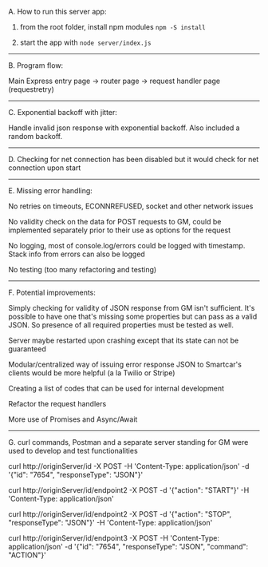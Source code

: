 A. How to run this server app:

1. from the root folder, install npm modules
   `npm -S install`

2. start the app with `node server/index.js`

- - - - -

B. Program flow:

Main Express entry page -> router page -> request handler page (requestretry)

- - - - -

C. Exponential backoff with jitter:

Handle invalid json response with exponential backoff.  Also included a random backoff.

- - - - -

D. Checking for net connection has been disabled but it would check for net connection upon start

- - - - -

E. Missing error handling:

No retries on timeouts, ECONNREFUSED, socket and other network issues

No validity check on the data for POST requests to GM, could be implemented separately prior to their use as options for the request

No logging, most of console.log/errors could be logged with timestamp.  Stack info from errors can also be logged

No testing (too many refactoring and testing)

- - - - -

F. Potential improvements:

Simply checking for validity of JSON response from GM isn't sufficient.  It's possible to have one that's missing some properties but can pass as a valid JSON.  So presence of all required properties must be tested as well.

Server maybe restarted upon crashing except that its state can not be guaranteed

Modular/centralized way of issuing error response JSON to Smartcar's clients would be more helpful (a la Twilio or Stripe)

Creating a list of codes that can be used for internal development

Refactor the request handlers

More use of Promises and Async/Await

- - - - -

G. curl commands, Postman and a separate server standing for GM were used to develop and test functionalities

curl http://originServer/id -X POST -H 'Content-Type: application/json'  -d '{"id": "7654", "responseType": "JSON"}'

curl http://originServer/id/endpoint2 -X POST -d '{"action": "START"}' -H 'Content-Type: application/json'

curl http://originServer/id/endpoint2 -X POST -d '{"action": "STOP", "responseType": "JSON"}' -H 'Content-Type: application/json'

curl http://originServer/id/endpoint3 -X POST -H 'Content-Type: application/json'  -d '{"id": "7654", "responseType": "JSON", "command": "ACTION"}'
